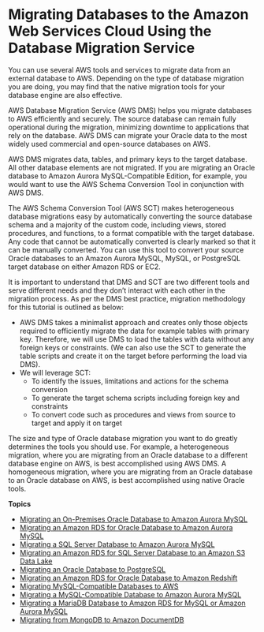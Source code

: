 # Migrating Databases to the Amazon Web Services Cloud Using the Database Migration Service<a name="chap-dms"></a>

You can use several AWS tools and services to migrate data from an external database to AWS\. Depending on the type of database migration you are doing, you may find that the native migration tools for your database engine are also effective\.

 AWS Database Migration Service \(AWS DMS\) helps you migrate databases to AWS efficiently and securely\. The source database can remain fully operational during the migration, minimizing downtime to applications that rely on the database\. AWS DMS can migrate your Oracle data to the most widely used commercial and open\-source databases on AWS\.

 AWS DMS migrates data, tables, and primary keys to the target database\. All other database elements are not migrated\. If you are migrating an Oracle database to Amazon Aurora MySQL\-Compatible Edition, for example, you would want to use the AWS Schema Conversion Tool in conjunction with AWS DMS\.

The AWS Schema Conversion Tool \(AWS SCT\) makes heterogeneous database migrations easy by automatically converting the source database schema and a majority of the custom code, including views, stored procedures, and functions, to a format compatible with the target database\. Any code that cannot be automatically converted is clearly marked so that it can be manually converted\. You can use this tool to convert your source Oracle databases to an Amazon Aurora MySQL, MySQL, or PostgreSQL target database on either Amazon RDS or EC2\.

It is important to understand that DMS and SCT are two different tools and serve different needs and they don’t interact with each other in the migration process\. As per the DMS best practice, migration methodology for this tutorial is outlined as below:
+  AWS DMS takes a minimalist approach and creates only those objects required to efficiently migrate the data for example tables with primary key\. Therefore, we will use DMS to load the tables with data without any foreign keys or constraints\. \(We can also use the SCT to generate the table scripts and create it on the target before performing the load via DMS\)\.
+ We will leverage SCT:
  + To identify the issues, limitations and actions for the schema conversion
  + To generate the target schema scripts including foreign key and constraints
  + To convert code such as procedures and views from source to target and apply it on target

The size and type of Oracle database migration you want to do greatly determines the tools you should use\. For example, a heterogeneous migration, where you are migrating from an Oracle database to a different database engine on AWS, is best accomplished using AWS DMS\. A homogeneous migration, where you are migrating from an Oracle database to an Oracle database on AWS, is best accomplished using native Oracle tools\.

**Topics**
+ [Migrating an On\-Premises Oracle Database to Amazon Aurora MySQL](chap-on-premoracle2aurora.md)
+ [Migrating an Amazon RDS for Oracle Database to Amazon Aurora MySQL](chap-rdsoracle2aurora.md)
+ [Migrating a SQL Server Database to Amazon Aurora MySQL](chap-sqlserver2aurora.md)
+ [Migrating an Amazon RDS for SQL Server Database to an Amazon S3 Data Lake](chap-rdssqlserver2s3datalake.md)
+ [Migrating an Oracle Database to PostgreSQL](chap-rdsoracle2postgresql.md)
+ [Migrating an Amazon RDS for Oracle Database to Amazon Redshift](chap-rdsoracle2redshift.md)
+ [Migrating MySQL\-Compatible Databases to AWS](chap-mysql.md)
+ [Migrating a MySQL\-Compatible Database to Amazon Aurora MySQL](chap-mysql2aurora.md)
+ [Migrating a MariaDB Database to Amazon RDS for MySQL or Amazon Aurora MySQL](chap-mariadb2auroramysql.md)
+ [Migrating from MongoDB to Amazon DocumentDB](chap-mongodb2documentdb.md)